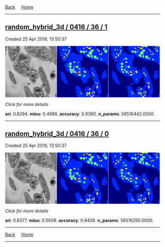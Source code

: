 
[Back](..)&nbsp;&nbsp;&nbsp;&nbsp;&nbsp;[Home](https://leapmanlab.github.io/snapshots)

---

<div class="summary"><a href="1"><h2>random_hybrid_3d / 0416 / 36 / 1</h2></a><p>Created 25 Apr 2019, 13:50:37
</p><a href="1"><img src="1/media/summary.png" align="center"></a><p>
<i>Click for more details</i>
</p></div>

**ari**: 0.8294. **miou**: 0.4686. **accuracy**: 0.9360. **n_params**: 58516442.0000. 

---

<div class="summary"><a href="0"><h2>random_hybrid_3d / 0416 / 36 / 0</h2></a><p>Created 25 Apr 2019, 13:50:37
</p><a href="0"><img src="0/media/summary.png" align="center"></a><p>
<i>Click for more details</i>
</p></div>

**ari**: 0.8377. **miou**: 0.5008. **accuracy**: 0.9408. **n_params**: 58516295.0000. 

---

[Back](..)&nbsp;&nbsp;&nbsp;&nbsp;&nbsp;[Home](https://leapmanlab.github.io/snapshots)

---